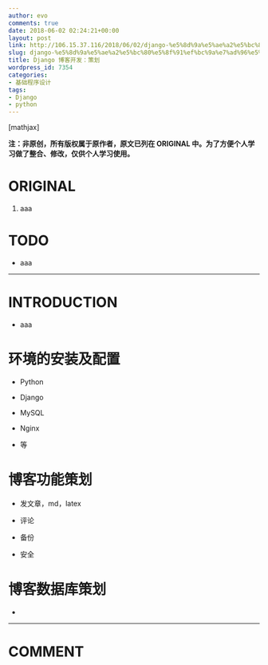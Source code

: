 ```yaml
---
author: evo
comments: true
date: 2018-06-02 02:24:21+00:00
layout: post
link: http://106.15.37.116/2018/06/02/django-%e5%8d%9a%e5%ae%a2%e5%bc%80%e5%8f%91%ef%bc%9a%e7%ad%96%e5%88%92/
slug: django-%e5%8d%9a%e5%ae%a2%e5%bc%80%e5%8f%91%ef%bc%9a%e7%ad%96%e5%88%92
title: Django 博客开发：策划
wordpress_id: 7354
categories:
- 基础程序设计
tags:
- Django
- python
---
```


<!-- more -->

[mathjax]

**注：非原创，所有版权属于原作者，原文已列在 ORIGINAL 中。为了方便个人学习做了整合、修改，仅供个人学习使用。**


# ORIGINAL





 	
  1. aaa




# TODO





 	
  * aaa





* * *





# INTRODUCTION





 	
  * aaa





# 环境的安装及配置





 	
  * Python

 	
  * Django

 	
  * MySQL

 	
  * Nginx

 	
  * 等




# 博客功能策划





 	
  * 发文章，md，latex

 	
  * 评论

 	
  * 备份

 	
  * 安全




# 博客数据库策划





 	
  * 





















* * *





# COMMENT



